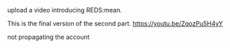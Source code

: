 upload a video introducing REDS:mean.

This is the final version of the second part. https://youtu.be/ZqozPu5H4yY

not propagating the account 
